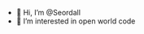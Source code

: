 - 👋 Hi, I’m @Seordall
- 👀 I’m interested in open world code


<!---
Seordall/Seordall is a ✨ special ✨ repository because its `README.md` (this file) appears on your GitHub profile.
You can click the Preview link to take a look at your changes.
--->
